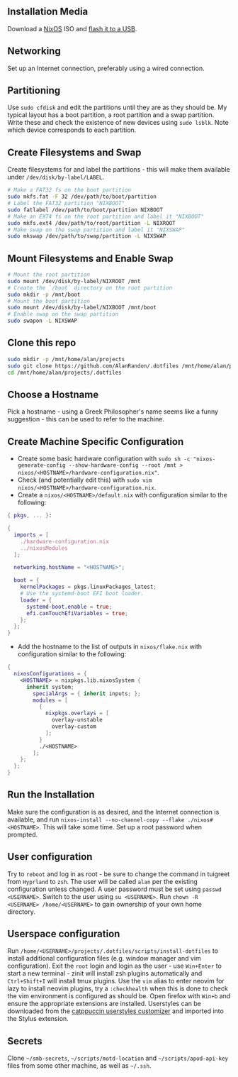 ## Installation Media

Download a [NixOS](https://nixos.org/download/) ISO and [flash it to a USB](https://nixos.wiki/wiki/NixOS_Installation_Guide#Making_the_installation_media).

## Networking

Set up an Internet connection, preferably using a wired connection.

## Partitioning

Use `sudo cfdisk` and edit the partitions until they are as they should be. My typical layout has a boot partition, a root partition and a swap partition. Write these and check the existence of new devices using `sudo lsblk`. Note which device corresponds to each partition.

## Create Filesystems and Swap

Create filesystems for and label the partitions - this will make them available under `/dev/disk/by-label/LABEL`.

```sh
# Make a FAT32 fs on the boot partition
sudo mkfs.fat -F 32 /dev/path/to/boot/partition
# Label the FAT32 partition "NIXBOOT"
sudo fatlabel /dev/path/to/boot/partition NIXBOOT
# Make an EXT4 fs on the root partition and label it "NIXBOOT"
sudo mkfs.ext4 /dev/path/to/root/partition -L NIXROOT
# Make swap on the swap partition and label it "NIXSWAP"
sudo mkswap /dev/path/to/swap/partition -L NIXSWAP
```

## Mount Filesystems and Enable Swap

```sh
# Mount the root partition
sudo mount /dev/disk/by-label/NIXROOT /mnt
# Create the `/boot` directory on the root partition
sudo mkdir -p /mnt/boot
# Mount the boot partition
sudo mount /dev/disk/by-label/NIXBOOT /mnt/boot
# Enable swap on the swap partition
sudo swapon -L NIXSWAP
```

## Clone this repo

```sh
sudo mkdir -p /mnt/home/alan/projects
sudo git clone https://github.com/AlanRandon/.dotfiles /mnt/home/alan/projects/.dotfiles
cd /mnt/home/alan/projects/.dotfiles
```

## Choose a Hostname

Pick a hostname - using a Greek Philosopher's name seems like a funny suggestion - this can be used to refer to the machine.

## Create Machine Specific Configuration

- Create some basic hardware configuration with `sudo sh -c "nixos-generate-config --show-hardware-config --root /mnt > nixos/<HOSTNAME>/hardware-configuration.nix"`.
- Check (and potentially edit this) with `sudo vim nixos/<HOSTNAME>/hardware-configuration.nix`.
- Create a `nixos/<HOSTNAME>/default.nix` with configuration similar to the following:

```nix
{ pkgs, ... }:

{
  imports = [
    ./hardware-configuration.nix
    ../nixosModules
  ];

  networking.hostName = "<HOSTNAME>";

  boot = {
    kernelPackages = pkgs.linuxPackages_latest;
    # Use the systemd-boot EFI boot loader.
    loader = {
      systemd-boot.enable = true;
      efi.canTouchEfiVariables = true;
    };
  };
}
```

- Add the hostname to the list of outputs in `nixos/flake.nix` with configuration similar to the following:

```nix
{
  nixosConfigurations = {
    <HOSTNAME> = nixpkgs.lib.nixosSystem {
      inherit system;
        specialArgs = { inherit inputs; };
        modules = [
          {
            nixpkgs.overlays = [
              overlay-unstable
              overlay-custom
            ];
          }
          ./<HOSTNAME>
        ];
    };
  };
}
```

## Run the Installation

Make sure the configuration is as desired, and the Internet connection is available, and run `nixos-install --no-channel-copy --flake ./nixos#<HOSTNAME>`. This will take some time. Set up a root password when prompted.

## User configuration

Try to `reboot` and log in as root - be sure to change the command in tuigreet from `Hyprland` to `zsh`. The user will be called `alan` per the existing configuration unless changed. A user password must be set using `passwd <USERNAME>`. Switch to the user using `su <USERNAME>`.
Run `chown -R <USERNAME> /home/<USERNAME>` to gain ownership of your own home directory.

## Userspace configuration

Run `/home/<USERNAME>/projects/.dotfiles/scripts/install-dotfiles` to install additional configuration files (e.g. window manager and vim configuration).
Exit the `root` login and login as the user - use `Win+Enter` to start a new terminal - zinit will install zsh plugins automatically and `Ctrl+Shift+I` will install tmux plugins. Use the `vim` alias to enter neovim for lazy to install neovim plugins, try a `:checkhealth` when this is done to check the vim environment is configured as should be.
Open firefox with `Win+b` and ensure the appropriate extensions are installed. Userstyles can be downloaded from the [catppuccin userstyles customizer](https://catppuccin-userstyles-customizer.uncenter.dev) and imported into the Stylus extension.

## Secrets

Clone `~/smb-secrets`, `~/scripts/motd-location` and `~/scripts/apod-api-key` files from some other machine, as well as `~/.ssh`.
